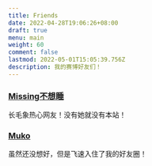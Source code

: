 ```yaml
---
title: Friends
date: 2022-04-28T19:06:26+08:00
draft: true
menu: main
weight: 60
comment: false
lastmod: 2022-05-01T15:05:39.756Z
description: 我的赛博好友们！
---
```

### [Missing不想睡](https://hugo-missingid.vercel.app/)

长毛象热心网友！没有她就没有本站！

### [Muko](https://hugo-stack-theme-mod-mukokka.vercel.app/)

虽然还没想好，但是飞速入住了我的好友圈！

